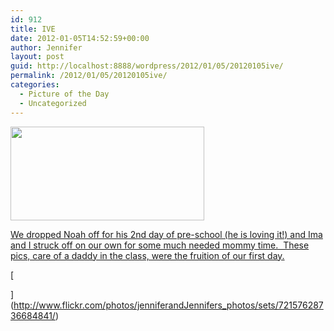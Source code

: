 ```yaml
---
id: 912
title: IVE
date: 2012-01-05T14:52:59+00:00
author: Jennifer
layout: post
guid: http://localhost:8888/wordpress/2012/01/05/20120105ive/
permalink: /2012/01/05/20120105ive/
categories:
  - Picture of the Day
  - Uncategorized
---
```

[<img title="110871148212" height="150" alt="" width="310" class="alignnone size-thumbnail wp-image-1349" src="http://static.squarespace.com/static/50db6bb3e4b015296cd43789/50dfa5b1e4b0dc6320e0b5ea/50dfa5b3e4b0dc6320e0b89d/1325774918000/?format=original" />](http://www.flickr.com/photos/jenniferandJennifers_photos/sets/72157628736684841/)
  
[We dropped Noah off for his 2nd day of pre-school (he is loving it!) and Ima and I struck off on our own for some much needed mommy time.  These pics, care of a daddy in the class, were the fruition of our first day.](http://www.flickr.com/photos/jenniferandJennifers_photos/sets/72157628736684841/)

[
  
](http://www.flickr.com/photos/jenniferandJennifers_photos/sets/72157628736684841/) 

&nbsp;